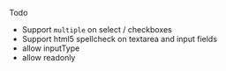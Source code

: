 
Todo
 - Support `multiple` on select / checkboxes
 - Support html5 spellcheck on textarea and input fields
 - allow inputType
 - allow readonly